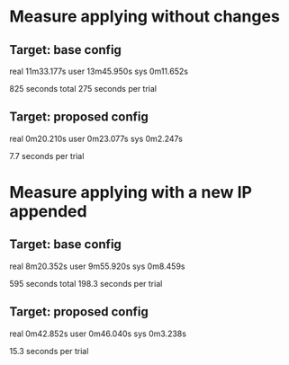 # Measure applying without changes

## Target: base config

real 11m33.177s
user 13m45.950s
sys 0m11.652s

825 seconds total
275 seconds per trial

## Target: proposed config

real 0m20.210s
user 0m23.077s
sys 0m2.247s

7.7 seconds per trial

# Measure applying with a new IP appended

## Target: base config

real 8m20.352s
user 9m55.920s
sys 0m8.459s

595 seconds total
198.3 seconds per trial

## Target: proposed config

real 0m42.852s
user 0m46.040s
sys 0m3.238s

15.3 seconds per trial
